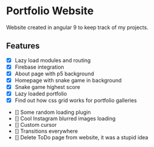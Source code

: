 # Portfolio Website
Website created in angular 9 to keep track of my projects.

## Features
- [X] Lazy load modules and routing
- [X] Firebase integration
- [X] About page with p5 background
- [x] Homepage with snake game in background
- [X] Snake game highest score
- [X] Lazy loaded portfolio 
- [X] Find out how css grid works for portfolio galleries 
- [] Some random loading plugin
- [] Cool Instagram blurred images loading
- [] Custom cursor
- [] Transitions everywhere
- [] Delete ToDo page from website, it was a stupid idea
